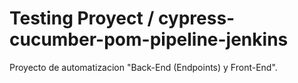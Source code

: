 # Testing Proyect / cypress-cucumber-pom-pipeline-jenkins
Proyecto de automatizacion "Back-End (Endpoints) y Front-End".
